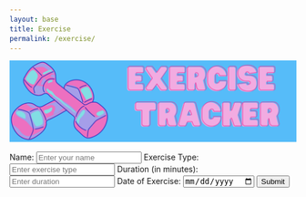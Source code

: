 ```yaml
---
layout: base
title: Exercise
permalink: /exercise/
---
```

![Alt text](images/exerciseheader.png)

<html lang="en">
    <form id="exerciseForm">
            <label for="name">Name:</label>
            <input type="text" id="name" name="name" placeholder="Enter your name" required>
            <label for="exerciseType">Exercise Type:</label>
            <input type="text" id="exerciseType" name="exerciseType" placeholder="Enter exercise type" required>
            <label for="duration">Duration (in minutes):</label>
            <input type="number" id="duration" name="duration" placeholder="Enter duration" required>
            <label for="exerciseDate">Date of Exercise:</label>
            <input type="date" id="exerciseDate" name="exerciseDate" required>
            <input type="submit" value="Submit">
        </form>



<script>
    const userIDFromLocalStorage = localStorage.getItem('loggedInUserId');
    console.log(userIDFromLocalStorage)
     document.getElementById('exerciseForm').addEventListener('submit', function(event) {
            event.preventDefault();
            const name = document.getElementById('name').value;
            const exerciseType = document.getElementById('exerciseType').value;
            const duration = document.getElementById('duration').value;
            const exerciseDate = document.getElementById('exerciseDate').value;
            // Displaying collected data (you can modify this section)
            console.log('Name:', name);
            console.log('Exercise Type:', exerciseType);
            console.log('Duration:', duration);
            console.log('Exercise Date:', exerciseDate);
            const exercise = {
                    "name": name,
                    "exerciseType" : exerciseType,
                    "duration": duration,
                    "exerciseDate": exerciseDate
                }
            const data2 = {
                    "id": userIDFromLocalStorage,
                    "name": name,
                    "uid": "life",
                    "dob": "10/12/13",
                    "age": "16",
                    "exercise": exercise,
                    "tracking": '{}'
                };
            var jsonData = JSON.stringify(data2);
            // Here you can perform an API request to send this data to your backend
            // Modify this section to send the collected data to your backend API
            // Example API call using fetch (modify as per your backend endpoint)
            fetch(`http://127.0.0.1:8240/api/users/${userIDFromLocalStorage}`, {
                method: 'PUT',
                headers: {
                    'Content-Type': 'application/json'
                },
                body: jsonData
            })
            .then(response => response.json())
            .then(data => {
                console.log('Server response:', data);
                // Handle response or perform additional actions after sending data
            })
            .catch(error => {
                console.error('Error:', error);
                // Handle error if the request fails
            });
        });

</script>
</html>

<!-- <html lang="en">
    <meta charset="UTF-8">
    <meta name="viewport" content="width=device-width, initial-scale=1.0">
    <style>
        /* Add your CSS styles here */
        /* Example styles - modify as needed */
        body {
            font-family: Arial, sans-serif;
            background-color: #f4f4f4;
            margin: 0;
            padding: 20px;
        }
        .formcontainer {
            max-width: 600px;
            margin: 20px auto;
            background-color: #fff;
            padding: 20px;
            border-radius: 8px;
            box-shadow: 0 0 10px rgba(0, 0, 0, 0.1);
        }
        label {
            display: block;
            margin-bottom: 8px;
        }
        input[type="text"],
        input[type="number"],
        input[type="date"] {
            width: 100%;
            padding: 10px;
            margin-bottom: 15px;
            border: 1px solid #ccc;
            border-radius: 4px;
        }
        input[type="submit"] {
            background-color: #4caf50;
            color: white;
            padding: 12px 20px;
            border: none;
            border-radius: 4px;
            cursor: pointer;
        }
        input[type="submit"]:hover {
            background-color: #45a049;
        }
    </style>
    <div class="container">
        <h2>Exercise Tracker Form</h2>
        <form id="exerciseForm">
            <label for="name">Name:</label>
            <input type="text" id="name" name="name" placeholder="Enter your name" required>
            <label for="exerciseType">Exercise Type:</label>
            <input type="text" id="exerciseType" name="exerciseType" placeholder="Enter exercise type" required>
            <label for="duration">Duration (in minutes):</label>
            <input type="number" id="duration" name="duration" placeholder="Enter duration" required>
            <label for="exerciseDate">Date of Exercise:</label>
            <input type="date" id="exerciseDate" name="exerciseDate" required>
            <input type="submit" value="Submit">
        </form>
    </div>
    <script>
        document.getElementById('exerciseForm').addEventListener('submit', function(event) {
            event.preventDefault();
            const name = document.getElementById('name').value;
            const exerciseType = document.getElementById('exerciseType').value;
            const duration = document.getElementById('duration').value;
            const exerciseDate = document.getElementById('exerciseDate').value;
            // Displaying collected data (you can modify this section)
            console.log('Name:', name);
            console.log('Exercise Type:', exerciseType);
            console.log('Duration:', duration);
            console.log('Exercise Date:', exerciseDate);
            // Here you can perform an API request to send this data to your backend
            // Modify this section to send the collected data to your backend API
            // Example API call using fetch (modify as per your backend endpoint)
            fetch('`http://127.0.0.1:8240/api/users/${selectedUserId}`', {
                method: 'PUT',
                headers: {
                    'Content-Type': 'application/json'
                },
                body: JSON.stringify({
                    name: name,
                    exerciseType: exerciseType,
                    duration: duration,
                    exerciseDate: exerciseDate
                })
            })
            .then(response => response.json())
            .then(data => {
                console.log('Server response:', data);
                // Handle response or perform additional actions after sending data
            })
            .catch(error => {
                console.error('Error:', error);
                // Handle error if the request fails
            });
        });
    </script>
</html> -->
